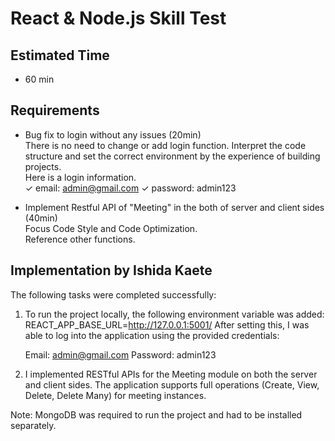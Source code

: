 # React & Node.js Skill Test

## Estimated Time

- 60 min

## Requirements

- Bug fix to login without any issues (20min) <br/>
  There is no need to change or add login function.
  Interpret the code structure and set the correct environment by the experience of building projects. <br/>
  Here is a login information. <br/>
  ✓ email: admin@gmail.com  ✓ password: admin123

- Implement Restful API of "Meeting" in the both of server and client sides (40min)<br/>
  Focus Code Style and Code Optimization. <br/>
  Reference other functions.




## Implementation by Ishida Kaete
The following tasks were completed successfully:

1. To run the project locally, the following environment variable was added: 
   REACT_APP_BASE_URL=http://127.0.0.1:5001/
   After setting this, I was able to log into the application using the provided credentials:
   
   Email: admin@gmail.com
   Password: admin123

2. I implemented RESTful APIs for the Meeting module on both the server and client sides. The application supports full operations (Create, View, Delete, Delete   Many) for meeting instances.

Note: MongoDB was required to run the project and had to be installed separately.
